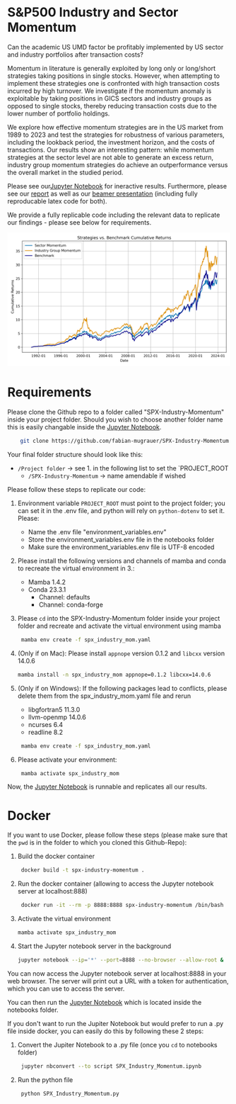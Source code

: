 S&P500 Industry and Sector Momentum
==============================

Can the academic US UMD factor be profitably implemented by US sector and industry portfolios after transaction costs? 

Momentum in literature is generally exploited by long only or long/short strategies taking positions in single stocks. However, when attempting to implement these strategies one is confronted with high transaction costs incurred by high turnover. We investigate if the momentum anomaly is exploitable by taking positions in GICS sectors and industry groups as opposed to single stocks, thereby reducing transaction costs due to the lower number of portfolio holdings.

We explore how effective momentum strategies are in the US market from 1989 to 2023 and test the strategies for robustness of various parameters, including the lookback period, the investment horizon, and the costs of transactions. Our results show an interesting pattern: while momentum strategies at the sector level are not able to generate an excess return, industry group momentum strategies do achieve an outperformance versus the overall market in the studied period.

Please see our[Jupyter Notebook](notebooks/SPX_Industry_Momentum.ipynb) for ineractive results. Furthermore, please see our [report](reports/report/Report_SPX_Industry_Momentum.pdf) as well as our [beamer presentation](reports/beamer/Beamer_SPX_Industry_Momentum.pdf) (including fully reproducable latex code for both).

We provide a fully replicable code including the relevant data to replicate our findings - please see below for requirements.

![](reports/figures/strategy_plot.png)

Requirements
==============================

Please clone the Github repo to a folder called "SPX-Industry-Momentum" inside your project folder. Should you wish to choose another folder name this is easily changable inside the [Jupyter Notebook](notebooks/SPX_Industry_Momentum.ipynb).
```bash
    git clone https://github.com/fabian-mugrauer/SPX-Industry-Momentum.git
```
Your final folder structure should look like this:
- `/Project folder` -> see 1. in the following list to set the `PROJECT_ROOT
  - `/SPX-Industry-Momentum` -> name amendable if wished

Please follow these steps to replicate our code:

1. Environment variable `PROJECT_ROOT` must point to the project folder; you can set it in the .env file, and python will rely on `python-dotenv` to set it. Please: 

    - Name the .env file "environment_variables.env"
    - Store the environment_variables.env file in the notebooks folder
    - Make sure the environment_variables.env file is UTF-8 encoded

2. Please install the following versions and channels of mamba and conda to recreate the virtual environment in 3.:
    - Mamba 1.4.2
    - Conda 23.3.1
      - Channel: defaults
      - Channel: conda-forge
3. Please `cd` into the SPX-Industry-Momentum folder inside your project folder and recreate and activate the virtual environment using mamba
   ```bash
    mamba env create -f spx_industry_mom.yaml
    ```
4. (Only if on Mac): Please install `appnope` version 0.1.2 and `libcxx` version 14.0.6
   ```bash
   mamba install -n spx_industry_mom appnope=0.1.2 libcxx=14.0.6
   ```
5. (Only if on Windows): If the following packages lead to conflicts, please delete them from the spx_industry_mom.yaml file and rerun
    - libgfortran5 11.3.0
    - llvm-openmp 14.0.6
    - ncurses 6.4
    - readline 8.2
   
   ```bash
    mamba env create -f spx_industry_mom.yaml
    ```
7. Please activate your environment:
   ```bash
    mamba activate spx_industry_mom
    ```

 Now, the [Jupyter Notebook](notebooks/SPX_Industry_Momentum.ipynb) is runnable and replicates all our results.

Docker
==============================

If you want to use Docker, please follow these steps (please make sure that the `pwd` is in the folder to which you cloned this Github-Repo):

1. Build the docker container 
   ```bash
    docker build -t spx-industry-momentum .
    ```
2. Run the docker container (allowing to access the Jupyter notebook server at localhost:888)
   ```bash
    docker run -it --rm -p 8888:8888 spx-industry-momentum /bin/bash
    ```
3. Activate the virtual environment
    ```bash
    mamba activate spx_industry_mom
    ```
4. Start the Jupyter notebook server in the background
    ```bash
    jupyter notebook --ip='*' --port=8888 --no-browser --allow-root &
    ```

You can now access the Jupyter notebook server at localhost:8888 in your web browser. The server will print out a URL with a token for authentication, which you can use to access the server.

You can then run the [Jupyter Notebook](notebooks/SPX_Industry_Momentum.ipynb) which is located inside the notebooks folder.

If you don't want to run the Jupiter Notebook but would prefer to run a .py file inside docker, you can easily do this by following these 2 steps:
1. Convert the Jupiter Notebook to a .py file (once you `cd` to notebooks folder)
   ```bash
    jupyter nbconvert --to script SPX_Industry_Momentum.ipynb
    ```
2. Run the python file
   ```bash
    python SPX_Industry_Momentum.py
    ```



